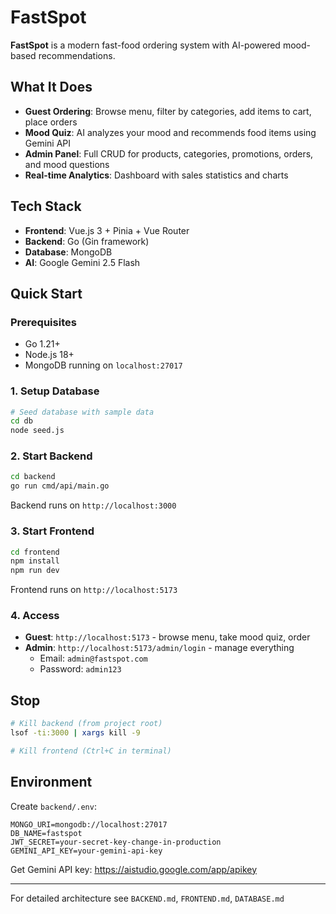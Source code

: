 # FastSpot

**FastSpot** is a modern fast-food ordering system with AI-powered mood-based recommendations.

## What It Does

- **Guest Ordering**: Browse menu, filter by categories, add items to cart, place orders
- **Mood Quiz**: AI analyzes your mood and recommends food items using Gemini API
- **Admin Panel**: Full CRUD for products, categories, promotions, orders, and mood questions
- **Real-time Analytics**: Dashboard with sales statistics and charts

## Tech Stack

- **Frontend**: Vue.js 3 + Pinia + Vue Router
- **Backend**: Go (Gin framework)
- **Database**: MongoDB
- **AI**: Google Gemini 2.5 Flash

## Quick Start

### Prerequisites
- Go 1.21+
- Node.js 18+
- MongoDB running on `localhost:27017`

### 1. Setup Database

```bash
# Seed database with sample data
cd db
node seed.js
```

### 2. Start Backend

```bash
cd backend
go run cmd/api/main.go
```

Backend runs on `http://localhost:3000`

### 3. Start Frontend

```bash
cd frontend
npm install
npm run dev
```

Frontend runs on `http://localhost:5173`

### 4. Access

- **Guest**: `http://localhost:5173` - browse menu, take mood quiz, order
- **Admin**: `http://localhost:5173/admin/login` - manage everything
  - Email: `admin@fastspot.com`
  - Password: `admin123`

## Stop

```bash
# Kill backend (from project root)
lsof -ti:3000 | xargs kill -9

# Kill frontend (Ctrl+C in terminal)
```

## Environment

Create `backend/.env`:

```env
MONGO_URI=mongodb://localhost:27017
DB_NAME=fastspot
JWT_SECRET=your-secret-key-change-in-production
GEMINI_API_KEY=your-gemini-api-key
```

Get Gemini API key: https://aistudio.google.com/app/apikey

---

For detailed architecture see `BACKEND.md`, `FRONTEND.md`, `DATABASE.md`
